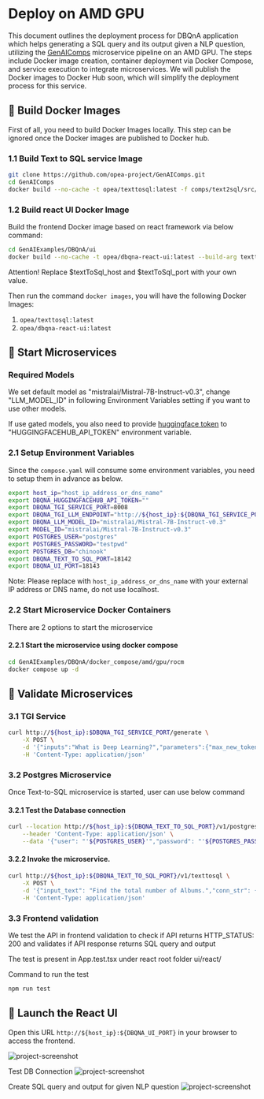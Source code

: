 # Deploy on AMD GPU

This document outlines the deployment process for DBQnA application which helps generating a SQL query and its output given a NLP question, utilizing the [GenAIComps](https://github.com/opea-project/GenAIComps.git) microservice pipeline on an AMD GPU. The steps include Docker image creation, container deployment via Docker Compose, and service execution to integrate microservices. We will publish the Docker images to Docker Hub soon, which will simplify the deployment process for this service.

## 🚀 Build Docker Images

First of all, you need to build Docker Images locally. This step can be ignored once the Docker images are published to Docker hub.

### 1.1 Build Text to SQL service Image

```bash
git clone https://github.com/opea-project/GenAIComps.git
cd GenAIComps
docker build --no-cache -t opea/texttosql:latest -f comps/text2sql/src/Dockerfile .

```

### 1.2 Build react UI Docker Image

Build the frontend Docker image based on react framework via below command:

```bash
cd GenAIExamples/DBQnA/ui
docker build --no-cache -t opea/dbqna-react-ui:latest --build-arg texttosql_url=$textToSql_host:$textToSql_port/v1 -f docker/Dockerfile.react .
```

Attention! Replace $textToSql_host and $textToSql_port with your own value.

Then run the command `docker images`, you will have the following Docker Images:

1. `opea/texttosql:latest`
2. `opea/dbqna-react-ui:latest`

## 🚀 Start Microservices

### Required Models

We set default model as "mistralai/Mistral-7B-Instruct-v0.3", change "LLM_MODEL_ID" in following Environment Variables setting if you want to use other models.

If use gated models, you also need to provide [huggingface token](https://huggingface.co/docs/hub/security-tokens) to "HUGGINGFACEHUB_API_TOKEN" environment variable.

### 2.1 Setup Environment Variables

Since the `compose.yaml` will consume some environment variables, you need to setup them in advance as below.

```bash
export host_ip="host_ip_address_or_dns_name"
export DBQNA_HUGGINGFACEHUB_API_TOKEN=""
export DBQNA_TGI_SERVICE_PORT=8008
export DBQNA_TGI_LLM_ENDPOINT="http://${host_ip}:${DBQNA_TGI_SERVICE_PORT}"
export DBQNA_LLM_MODEL_ID="mistralai/Mistral-7B-Instruct-v0.3"
export MODEL_ID="mistralai/Mistral-7B-Instruct-v0.3"
export POSTGRES_USER="postgres"
export POSTGRES_PASSWORD="testpwd"
export POSTGRES_DB="chinook"
export DBQNA_TEXT_TO_SQL_PORT=18142
export DBQNA_UI_PORT=18143
```

Note: Please replace with `host_ip_address_or_dns_name` with your external IP address or DNS name, do not use localhost.

### 2.2 Start Microservice Docker Containers

There are 2 options to start the microservice

#### 2.2.1 Start the microservice using docker compose

```bash
cd GenAIExamples/DBQnA/docker_compose/amd/gpu/rocm
docker compose up -d
```

## 🚀 Validate Microservices

### 3.1 TGI Service

```bash
curl http://${host_ip}:$DBQNA_TGI_SERVICE_PORT/generate \
    -X POST \
    -d '{"inputs":"What is Deep Learning?","parameters":{"max_new_tokens":17, "do_sample": true}}' \
    -H 'Content-Type: application/json'
```

### 3.2 Postgres Microservice

Once Text-to-SQL microservice is started, user can use below command

#### 3.2.1 Test the Database connection

```bash
curl --location http://${host_ip}:${DBQNA_TEXT_TO_SQL_PORT}/v1/postgres/health \
    --header 'Content-Type: application/json' \
    --data '{"user": "'${POSTGRES_USER}'","password": "'${POSTGRES_PASSWORD}'","host": "'${host_ip}'", "port": "5442", "database": "'${POSTGRES_DB}'"}'
```

#### 3.2.2 Invoke the microservice.

```bash
curl http://${host_ip}:${DBQNA_TEXT_TO_SQL_PORT}/v1/texttosql \
    -X POST \
    -d '{"input_text": "Find the total number of Albums.","conn_str": {"user": "'${POSTGRES_USER}'","password": "'${POSTGRES_PASSWORD}'","host": "'${host_ip}'", "port": "5442", "database": "'${POSTGRES_DB}'"}}' \
    -H 'Content-Type: application/json'
```

### 3.3 Frontend validation

We test the API in frontend validation to check if API returns HTTP_STATUS: 200 and validates if API response returns SQL query and output

The test is present in App.test.tsx under react root folder ui/react/

Command to run the test

```bash
npm run test
```

## 🚀 Launch the React UI

Open this URL `http://${host_ip}:${DBQNA_UI_PORT}` in your browser to access the frontend.

![project-screenshot](../../../../assets/img/dbQnA_ui_init.png)

Test DB Connection
![project-screenshot](../../../../assets/img/dbQnA_ui_successful_db_connection.png)

Create SQL query and output for given NLP question
![project-screenshot](../../../../assets/img/dbQnA_ui_succesful_sql_output_generation.png)
